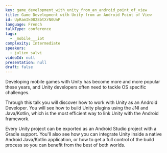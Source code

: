 ```yaml
---
key: game_development_with_unity_from_an_android_point_of_view
title: Game Development with Unity from an Android Point of View
id: UpRamIk0828btXrN0UnP
language: French
talkType: conference
tags:
  - _mobile___iot
complexity: Intermediate
speakers:
  - julien_salvi
videoId: null
presentation: null
draft: false
---
```

Developing mobile games with Unity has become more and more popular these years, and Unity developers often need to tackle OS specific challenges.

Through this talk you will discover how to work with Unity as an Android Developer. You will see how to build Unity plugins using the JNI and Java/Kotlin, which is the most efficient way to link Unity with the Android framework.

Every Unity project can be exported as an Android Studio project with a Gradle support. You'll also see how you can integrate Unity inside a native Android Java/Kotlin application, or how to get a full control of the build process so you can benefit from the best of both worlds.